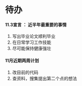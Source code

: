 # 待办

#### 11.3宣言 ： 近半年最重要的事情

1. 写出毕业论文顺利毕业
2. 在日常学习工作技能
3. 尽可能保持健康强壮



#### 11月近期两周计划 

1. 改目前的代码
2. 查资料，搜集提出第二个点的想法





